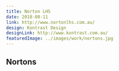 ```yaml
---
title: Norton LHS
date: 2018-08-11
link: http://www.nortonlhs.com.au/
design: Kontrast Design
designLink: http://www.kontrast.com.au/
featuredImage: ../images/work/nortons.jpg
---
```


## Nortons
